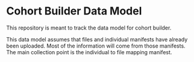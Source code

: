 # Cohort Builder Data Model

This repository is meant to track the data model for cohort builder.

This data model assumes that files and individual manifests have already been uploaded. Most of the information will come from those manifests. The main collection point is the individual to file mapping manifest.
